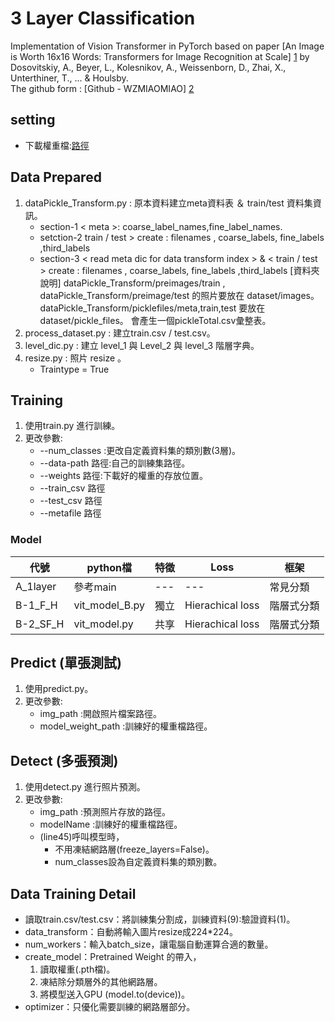 ﻿# 3 Layer Classification
Implementation of Vision Transformer in PyTorch based on paper [An Image is Worth 16x16 Words: Transformers for Image Recognition at Scale] [1] by Dosovitskiy, A., Beyer, L., Kolesnikov, A., Weissenborn, D., Zhai, X., Unterthiner, T., ... & Houlsby.  
The github form : [Github - WZMIAOMIAO] [2]

## setting
- 下載權重檔:[路徑]

## Data Prepared
1. dataPickle_Transform.py : 原本資料建立meta資料表 ＆ train/test 資料集資訊。
    - section-1 < meta >: coarse_label_names,fine_label_names.
    - setction-2 train / test > create : filenames , coarse_labels, fine_labels ,third_labels
    - section-3 < read meta dic for data transform index > & < train / test > create : filenames , coarse_labels, fine_labels ,third_labels
    [資料夾說明]
    dataPickle_Transform/preimages/train , dataPickle_Transform/preimage/test 的照片要放在 dataset/images。
    dataPickle_Transform/picklefiles/meta,train,test 要放在 dataset/pickle_files。
    會產生一個pickleTotal.csv彙整表。
2. process_dataset.py : 建立train.csv / test.csv。
3. level_dic.py : 建立 level_1 與 Level_2 與 level_3 階層字典。
4. resize.py : 照片 resize 。
    - Traintype = True

## Training 
1. 使用train.py 進行訓練。
2. 更改參數:
    - --num_classes :更改自定義資料集的類別數(3層)。
    - --data-path 路徑:自己的訓練集路徑。
    - --weights 路徑:下載好的權重的存放位置。
    - --train_csv 路徑
    - --test_csv 路徑
    - --metafile 路徑

### Model
|代號 |python檔 |特徵 |Loss |框架 |
|------|--------|--------|--------|--------|
|A_1layer |參考main |--- |--- |常見分類 |
|B-1_F_H |vit_model_B.py |獨立 |Hierachical loss |階層式分類 |
|B-2_SF_H |vit_model.py |共享 |Hierachical loss |階層式分類 |

## Predict (單張測試)
1. 使用predict.py。
2. 更改參數:
    - img_path :開啟照片檔案路徑。
    - model_weight_path :訓練好的權重檔路徑。

## Detect (多張預測)
1. 使用detect.py 進行照片預測。
2. 更改參數:
    - img_path :預測照片存放的路徑。
    - modelName :訓練好的權重檔路徑。
    - (line45)呼叫模型時，
        - 不用凍結網路層(freeze_layers=False)。
        - num_classes設為自定義資料集的類別數。

## Data Training Detail
- 讀取train.csv/test.csv：將訓練集分割成，訓練資料(9):驗證資料(1)。
- data_transform：自動將輸入圖片resize成224*224。
- num_workers：輸入batch_size，讓電腦自動運算合適的數量。
- create_model：Pretrained Weight 的帶入，
    1. 讀取權重(.pth檔)。
    2. 凍結除分類層外的其他網路層。
    3. 將模型送入GPU (model.to(device))。
- optimizer：只優化需要訓練的網路層部分。

[1]: https://arxiv.org/abs/2010.11929 "Deep Residual Learning for Image Recognition"
[2]: https://github.com/WZMIAOMIAO/deep-learning-for-image-processing/blob/master/pytorch_classification/vision_transformer/README.mdr "Github - WZMIAOMIAO"
[路徑]: https://github.com/rwightman/pytorch-image-models/releases/download/v0.1-vitjx/jx_vit_base_patch16_224_in21k-e5005f0a.pth

